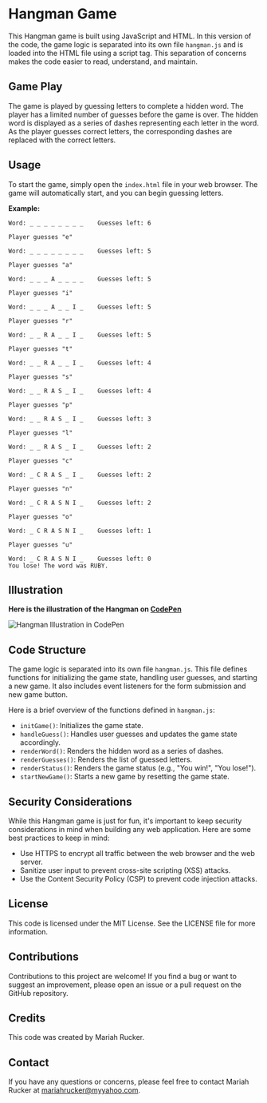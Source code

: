 # Hangman Game

This Hangman game is built using JavaScript and HTML. In this version of the code, the game logic is separated into its own file `hangman.js` and is loaded into the HTML file using a script tag. This separation of concerns makes the code easier to read, understand, and maintain.

## Game Play

The game is played by guessing letters to complete a hidden word. The player has a limited number of guesses before the game is over. The hidden word is displayed as a series of dashes representing each letter in the word. As the player guesses correct letters, the corresponding dashes are replaced with the correct letters.

## Usage

To start the game, simply open the `index.html` file in your web browser. The game will automatically start, and you can begin guessing letters.

**Example:**

```
Word: _ _ _ _ _ _ _ _    Guesses left: 6

Player guesses "e"

Word: _ _ _ _ _ _ _ _    Guesses left: 5

Player guesses "a"

Word: _ _ _ A _ _ _ _    Guesses left: 5

Player guesses "i"

Word: _ _ _ A _ _ I _    Guesses left: 5

Player guesses "r"

Word: _ _ R A _ _ I _    Guesses left: 5

Player guesses "t"

Word: _ _ R A _ _ I _    Guesses left: 4

Player guesses "s"

Word: _ _ R A S _ I _    Guesses left: 4

Player guesses "p"

Word: _ _ R A S _ I _    Guesses left: 3

Player guesses "l"

Word: _ _ R A S _ I _    Guesses left: 2

Player guesses "c"

Word: _ C R A S _ I _    Guesses left: 2

Player guesses "n"

Word: _ C R A S N I _    Guesses left: 2

Player guesses "o"

Word: _ C R A S N I _    Guesses left: 1

Player guesses "u"

Word: _ C R A S N I _    Guesses left: 0
You lose! The word was RUBY.
```

## Illustration

**Here is the illustration of the Hangman on [CodePen](https://codepen.io/mariahrucker/pen/BaqworV)**

![Hangman Illustration in CodePen](https://user-images.githubusercontent.com/117225197/235468045-afad3c53-43b3-437b-8d7d-ec504909896f.png)

## Code Structure

The game logic is separated into its own file `hangman.js`. This file defines functions for initializing the game state, handling user guesses, and starting a new game. It also includes event listeners for the form submission and new game button.

Here is a brief overview of the functions defined in `hangman.js`:

- `initGame()`: Initializes the game state.
- `handleGuess()`: Handles user guesses and updates the game state accordingly.
- `renderWord()`: Renders the hidden word as a series of dashes.
- `renderGuesses()`: Renders the list of guessed letters.
- `renderStatus()`: Renders the game status (e.g., "You win!", "You lose!").
- `startNewGame()`: Starts a new game by resetting the game state.

## Security Considerations

While this Hangman game is just for fun, it's important to keep security considerations in mind when building any web application. Here are some best practices to keep in mind:

- Use HTTPS to encrypt all traffic between the web browser and the web server.
- Sanitize user input to prevent cross-site scripting (XSS) attacks.
- Use the Content Security Policy (CSP) to prevent code injection attacks.

## License

This code is licensed under the MIT License. See the LICENSE file for more information.

## Contributions

Contributions to this project are welcome! If you find a bug or want to suggest an improvement, please open an issue or a pull request on the GitHub repository.

## Credits

This code was created by Mariah Rucker.

## Contact

If you have any questions or concerns, please feel free to contact Mariah Rucker at mariahrucker@myyahoo.com.
